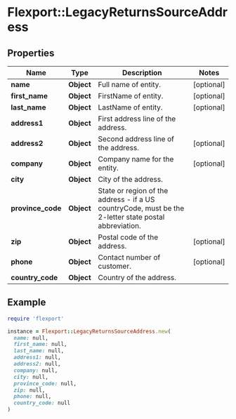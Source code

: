 # Flexport::LegacyReturnsSourceAddress

## Properties

| Name | Type | Description | Notes |
| ---- | ---- | ----------- | ----- |
| **name** | **Object** | Full name of entity. | [optional] |
| **first_name** | **Object** | FirstName of entity. | [optional] |
| **last_name** | **Object** | LastName of entity. | [optional] |
| **address1** | **Object** | First address line of the address. |  |
| **address2** | **Object** | Second address line of the address. | [optional] |
| **company** | **Object** | Company name for the entity. | [optional] |
| **city** | **Object** | City of the address. |  |
| **province_code** | **Object** | State or region of the address - if a US countryCode, must be the 2-letter state postal abbreviation. |  |
| **zip** | **Object** | Postal code of the address. | [optional] |
| **phone** | **Object** | Contact number of customer. | [optional] |
| **country_code** | **Object** | Country of the address. |  |

## Example

```ruby
require 'flexport'

instance = Flexport::LegacyReturnsSourceAddress.new(
  name: null,
  first_name: null,
  last_name: null,
  address1: null,
  address2: null,
  company: null,
  city: null,
  province_code: null,
  zip: null,
  phone: null,
  country_code: null
)
```

